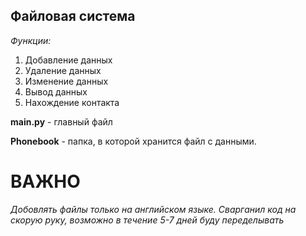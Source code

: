## Файловая система
*Функции:*
1. Добавление данных
2. Удаление данных
3. Изменение данных
4. Вывод данных
5. Нахождение контакта

**main.py** - главный файл

**Phonebook** - папка, в которой хранится файл с данными.

# ВАЖНО

*Добовлять файлы только на английском языке.*
*Сварганил код на скорую руку, возможно в течение 5-7 дней буду переделывать*